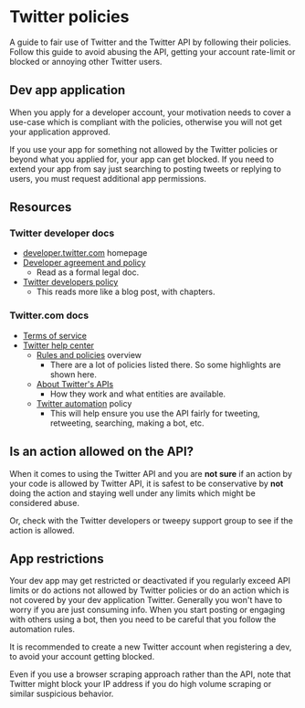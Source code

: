 # Twitter policies

A guide to fair use of Twitter and the Twitter API by following their policies. Follow this guide to avoid abusing the API, getting your account rate-limit or blocked or annoying other Twitter users.


## Dev app application

When you apply for a developer account, your motivation needs to cover a use-case which is compliant with the policies, otherwise you will not get your application approved.

If you use your app for something not allowed by the Twitter policies or beyond what you applied for, your app can get blocked. If you need to extend your app from say just searching to posting tweets or replying to users, you must request additional app permissions.


## Resources


### Twitter developer docs

- [developer.twitter.com](https://developer.twitter.com/en/docs) homepage
- [Developer agreement and policy](https://developer.twitter.com/en/developer-terms/agreement-and-policy)
    - Read as a formal legal doc.
- [Twitter developers policy](https://developer.twitter.com/en/developer-terms/policy)
    - This reads more like a blog post, with chapters.


### Twitter.com docs

- [Terms of service](https://twitter.com/en/tos)
- [Twitter help center](https://help.twitter.com)
    - [Rules and policies](https://help.twitter.com/en/rules-and-policies) overview
        - There are a lot of policies listed there. So some highlights are shown here.
    - [About Twitter's APIs](https://help.twitter.com/en/rules-and-policies/twitter-api)
        - How they work and what entities are available.
    - [Twitter automation](https://help.twitter.com/en/rules-and-policies/twitter-automation) policy
        - This will help ensure you use the API fairly for tweeting, retweeting, searching, making a bot, etc.


## Is an action allowed on the API?

When it comes to using the Twitter API and you are **not sure** if an action by your code is allowed by Twitter API, it is safest to be conservative by **not** doing the action and staying well under any limits which might be considered abuse.

Or, check with the Twitter developers or tweepy support group to see if the action is allowed.


## App restrictions

Your dev app may get restricted or deactivated if you regularly exceed API limits or do actions not allowed by Twitter policies or do an action which is not covered by your dev application Twitter. Generally you won't have to worry if you are just consuming info. When you start posting or engaging with others using a bot, then you need to be careful that you follow the automation rules.

It is recommended to create a new Twitter account when registering a dev, to avoid your account getting blocked.

Even if you use a browser scraping approach rather than the API, note that Twitter might block your IP address if you do high volume scraping or similar suspicious behavior.
<!--stackedit_data:
eyJoaXN0b3J5IjpbLTEyMzYyODU2NTVdfQ==
-->